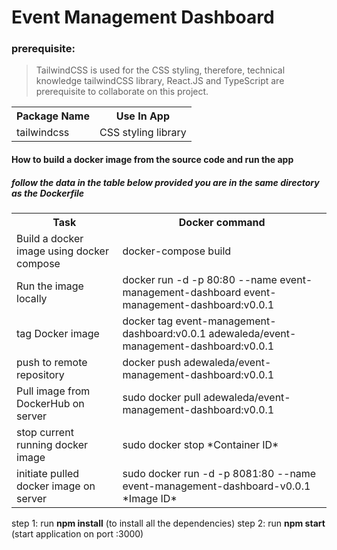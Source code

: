 # Event Management Dashboard

### <b>prerequisite</b>:

> TailwindCSS is used for the CSS styling, therefore, technical knowledge tailwindCSS library, React.JS and TypeScript are prerequisite to collaborate on this project.

 <table>
    <tr>
      <th>Package Name</th>
      <th>Use In App</th>
    </tr>
    <tr>
      <td>tailwindcss</td>
      <td>CSS styling library</td>
    </tr>
  </table>

#### How to build a docker image from the source code and run the app

##### follow the data in the table below provided you are in the same directory as the Dockerfile

 <table>
    <tr>
      <th>Task</th>
      <th>Docker command</th>
    </tr>
    <!-- <tr>
      <td>Build a docker image manually without docker compose</td>
      <td>docker build -t event-management-dashboard-app .</td>
    </tr> -->
    <!-- <tr>
      <td>Run the image locally manually</td>
      <td>docker run -p 3000:3000 event-management-dashboard-app</td>
    </tr> -->
    <tr>
      <td>Build a docker image using docker compose</td>
      <td>docker-compose build</td>
    </tr>
    <tr>
      <td>Run the image locally</td>
      <td>docker run -d -p 80:80 --name event-management-dashboard event-management-dashboard:v0.0.1</td>
    </tr>
    <tr>
      <td>tag Docker image</td>
      <td>docker tag event-management-dashboard:v0.0.1 adewaleda/event-management-dashboard:v0.0.1</td>
    </tr>
    <tr>
      <td>push to remote repository</td>
      <td>docker push adewaleda/event-management-dashboard:v0.0.1</td>
    </tr>
    <tr>
      <td>Pull image from DockerHub on server</td>
      <td>sudo docker pull adewaleda/event-management-dashboard:v0.0.1</td>
    </tr>
    <tr>
      <td>stop current running docker image</td>
      <td>sudo docker stop *Container ID*</td>
    </tr>
    <tr>
      <td>initiate pulled docker image on server</td>
      <td>sudo docker run -d -p 8081:80 --name event-management-dashboard-v0.0.1 *Image ID*</td>
    </tr>
    </table>

step 1:
run **npm install** (to install all the dependencies)
step 2:
run **npm start** (start application on port :3000)
